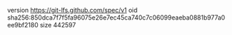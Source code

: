 version https://git-lfs.github.com/spec/v1
oid sha256:850dca7f7f5fa96075e26e7ec45ca740c7c06099eaeba0881b977a0ee9bf2180
size 442597
